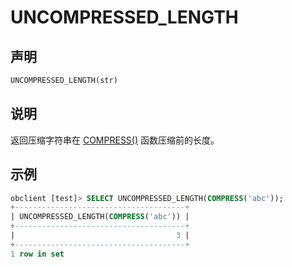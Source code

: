 # UNCOMPRESSED_LENGTH

## 声明

```sql
UNCOMPRESSED_LENGTH(str)
```

## 说明

返回压缩字符串在 [COMPRESS()](../500.encryption-and-compression-functions-of-mysql-mode/400.compress-of-mysql-mode.md) 函数压缩前的长度。

## 示例

```sql
obclient [test]> SELECT UNCOMPRESSED_LENGTH(COMPRESS('abc'));
+--------------------------------------+
| UNCOMPRESSED_LENGTH(COMPRESS('abc')) |
+--------------------------------------+
|                                    3 |
+--------------------------------------+
1 row in set
```
